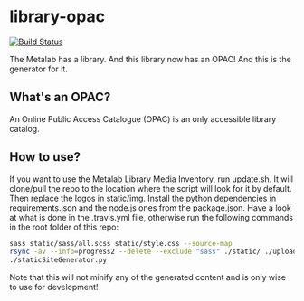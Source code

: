 # library-opac
[![Build Status](https://travis-ci.org/Metalab/library-opac.svg?branch=main)](https://travis-ci.org/Metalab/library-opac)

The Metalab has a library. And this library now has an OPAC! And this is the generator for it.

## What's an OPAC?

An Online Public Access Catalogue (OPAC) is an only accessible library catalog.

## How to use?

If you want to use the Metalab Library Media Inventory, run update.sh. It will clone/pull the repo to the location where the script will look for it by default. Then replace the logos in static/img. Install the python dependencies in requirements.json and the node.js ones from the package.json. Have a look at what is done in the .travis.yml file, otherwise run the following commands in the root folder of this repo:

```bash
sass static/sass/all.scss static/style.css --source-map
rsync -av --info=progress2 --delete --exclude "sass" ./static/ ./upload/
./staticSiteGenerator.py
```

Note that this will not minify any of the generated content and is only wise to use for development!
